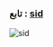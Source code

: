 
### تابع : [sid](https://t.me/ICTS_930) ###

![sid](https://graph.org/file/732845e3bdaf22cd4c0fd.jpg)
